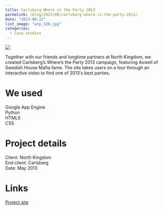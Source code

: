 ```yaml
---
title: Carlsberg Where is the Party 2013
permalink: /blog/2013/08/carlsberg-where-is-the-party-2013/
date: "2013-08-22"
list_image: "wtp_320.jpg"
categories:
  - Case studies
---
```

<img src="/img/blog/posts/2013/08/carlsberg-1960x1040.png" >

Together with our friends and longtime partners at North Kingdom, we created Carlsberg’s Where’s the Party 2013 campaign, featuring Axwell of Swedish House Mafia fame. The site takes users on a tour through an interactive video to find one of 2013′s best parties.

<!--more-->

# We used

Google App Engine<br>
Python<br>
HTML5<br>
CSS

# Project details

Client: North Kingdom<br>
End client: Carlsberg<br>
Date: May 2013

# Links

[Project site][1]</li>

 [1]: http://www.where-is-the-party.com/
